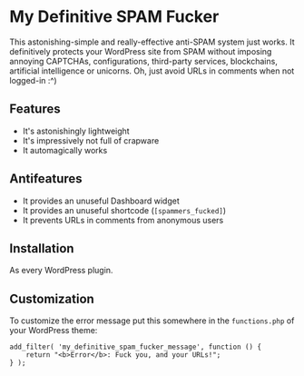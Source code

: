 # My Definitive SPAM Fucker

This astonishing-simple and really-effective anti-SPAM system just works. It definitively protects your WordPress site from SPAM without imposing annoying CAPTCHAs, configurations, third-party services, blockchains, artificial intelligence or unicorns. Oh, just avoid URLs in comments when not logged-in :^)

## Features

* It's astonishingly lightweight
* It's impressively not full of crapware
* It automagically works

## Antifeatures

* It provides an unuseful Dashboard widget
* It provides an unuseful shortcode (`[spammers_fucked]`)
* It prevents URLs in comments from anonymous users

## Installation

As every WordPress plugin.

## Customization

To customize the error message put this somewhere in the `functions.php` of your WordPress theme:

	add_filter( 'my_definitive_spam_fucker_message', function () {
		return "<b>Error</b>: Fuck you, and your URLs!";
	} );
